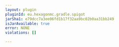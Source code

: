 ```yaml
---
layout: plugin
pluginId: eu.hexagonmc.gradle.spigot
jarSha1: e79dcc7a3ee06fd1b17f32aa9bc02b0aa31bb249
isJarAvailable: true
error: NONE
violations: []

---
```

